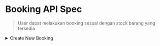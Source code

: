 # Booking API Spec

> User dapat melakukan booking sesuai dengan stock barang yang tersedia

<details><summary>Create New Booking</summary>

> Ketika membuat booking baru, harga akan otomatis menyesuaikan/menjumlahkan sesuai dengan `startDate` dan `endDate` dari user.

### Endpoint : ```POST /api/v1/bookings```

Request Headers :

```
Key: Authorization
Value: Baerer <token>
```

Request Body :

```JSON
{
    "product_id" : "1",
    "startDate" : "2024-06-10",
    "endDate" : "2024-06-16"
}

```
Response Body Success :

```json

{
    "success": "true",
    "message": "Booking created successfully",
    "data": {
        "id": 5,
        "startDate": "2024-06-10T00:00:00.000Z",
        "endDate": "2024-06-16T00:00:00.000Z",
        "totalPrice": 51000,
        "user_id": 1,
        "product_id": 1,
        "created_at": "2024-06-09T14:46:43.688Z",
        "updated_at": "2024-06-09T14:46:43.688Z"
    }
}
```

Response Body Error :

> Jika product id tidak ada

```json

{
    "success": "false",
    "message": "Product not available"
}

```

> Jika stock product habis

```json
{
    "success": "false",
    "message": "Product is out of stock"
}

```

<details>

<details><summary>Get Booking by User</summary>

> 

### Endpoint : ```GET /api/v1/bookings```

Request Headers :

```
Key: Authorization
Value: Baerer <token>
```

Response Body Success :

```json

{
    "success": "true",
    "data": [
        {
            "id": 4,
            "startDate": "2024-06-10T00:00:00.000Z",
            "endDate": "2024-06-16T00:00:00.000Z",
            "totalPrice": 51000,
            "user_id": 1,
            "product_id": 1,
            "created_at": "2024-06-08T18:09:04.690Z",
            "updated_at": "2024-06-08T18:09:04.690Z",
            "product": {
                "id": 1,
                "name_products": "Ride On 2 test",
                "slug": "ride-on-2-test-846c3f67",
                "pictures": "[\"https://storage.googleapis.com/dev-momee-products-images/Roby Stores Update 2/0c969e2d9b5cd968c62705264c94ba0c-ride-on.jpg\"]",
                "description": "Example Description Product",
                "price": 8500,
                "stock": 8,
                "is_available": true,
                "created_at": "2024-06-07T18:56:16.669Z",
                "updated_at": "2024-06-09T15:26:05.455Z",
                "category_id": 1,
                "tenant_id": 2,
                "address_tenants": "Kota Semarang, Jawa Tengah, Indonesia",
                "tenant": {
                    "id": 2,
                    "user_id": 1,
                    "name_tenants": "Roby Stores Update 2",
                    "address_tenants": "Kota Semarang, Jawa Tengah, Indonesia"
                }
            }
        },
    ]
}
```

<details>


<details><summary>Get Booking by Id</summary>

> 

### Endpoint : ```GET /api/v1/bookings/:id```

Request Headers :

```
Key: Authorization
Value: Baerer <token>
```

Response Body Success :


```json

{
    "success": "true",
    "data": {
        "id": 4,
        "startDate": "2024-06-10T00:00:00.000Z",
        "endDate": "2024-06-16T00:00:00.000Z",
        "totalPrice": 51000,
        "user_id": 1,
        "product_id": 1,
        "created_at": "2024-06-08T18:09:04.690Z",
        "updated_at": "2024-06-08T18:09:04.690Z",
        "product": {
            "id": 1,
            "name_products": "Ride On 2 test",
            "slug": "ride-on-2-test-846c3f67",
            "pictures": "[\"https://storage.googleapis.com/dev-momee-products-images/Roby Stores Update 2/0c969e2d9b5cd968c62705264c94ba0c-ride-on.jpg\"]",
            "description": "Example Description Product",
            "price": 8500,
            "stock": 7,
            "is_available": true,
            "created_at": "2024-06-07T18:56:16.669Z",
            "updated_at": "2024-06-09T14:56:55.654Z",
            "category_id": 1,
            "tenant_id": 2,
            "address_tenants": "Kota Semarang, Jawa Tengah, Indonesia"
        },
        "user": {
            "id": 1,
            "email": "robyyasiramri@gmail.com",
            "username": "Roby Yasir"
        }
    }
}
```

Response Body Error :

```json
{
    "success": "false",
    "message": "Booking not found"
}
```

<details>

<details><summary>Delete/Cancel Booking</summary>

> 

### Endpoint : ```GET /api/v1/bookings```

Request Headers :

```
Key: Authorization
Value: Baerer <token>
```

Response Body Success :

```json

{
    "success": "true",
    "message": "Booking canceled successfully"
}
```

Response Body Error :

```json
{
    "success": "false",
    "message": "Booking not found or already canceled!"
}
```

<details>
